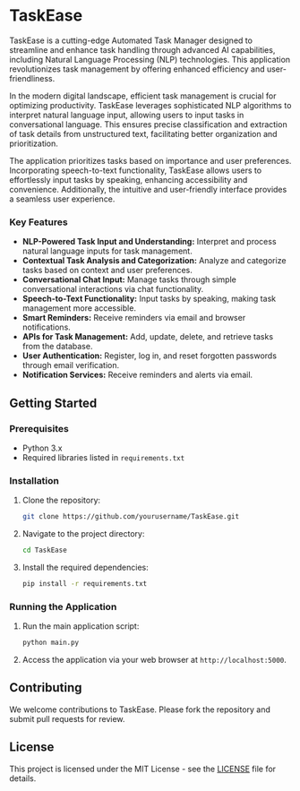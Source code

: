 # TaskEase

TaskEase is a cutting-edge Automated Task Manager designed to streamline and enhance task handling through advanced AI capabilities, including Natural Language Processing (NLP) technologies. This application revolutionizes task management by offering enhanced efficiency and user-friendliness.

In the modern digital landscape, efficient task management is crucial for optimizing productivity. TaskEase leverages sophisticated NLP algorithms to interpret natural language input, allowing users to input tasks in conversational language. This ensures precise classification and extraction of task details from unstructured text, facilitating better organization and prioritization.

The application prioritizes tasks based on importance and user preferences. Incorporating speech-to-text functionality, TaskEase allows users to effortlessly input tasks by speaking, enhancing accessibility and convenience. Additionally, the intuitive and user-friendly interface provides a seamless user experience.

### Key Features

- **NLP-Powered Task Input and Understanding:** Interpret and process natural language inputs for task management.
- **Contextual Task Analysis and Categorization:** Analyze and categorize tasks based on context and user preferences.
- **Conversational Chat Input:** Manage tasks through simple conversational interactions via chat functionality.
- **Speech-to-Text Functionality:** Input tasks by speaking, making task management more accessible.
- **Smart Reminders:** Receive reminders via email and browser notifications.
- **APIs for Task Management:** Add, update, delete, and retrieve tasks from the database.
- **User Authentication:** Register, log in, and reset forgotten passwords through email verification.
- **Notification Services:** Receive reminders and alerts via email.

## Getting Started

### Prerequisites

- Python 3.x
- Required libraries listed in `requirements.txt`

### Installation

1. Clone the repository:
    ```sh
    git clone https://github.com/yourusername/TaskEase.git
    ```
2. Navigate to the project directory:
    ```sh
    cd TaskEase
    ```
3. Install the required dependencies:
    ```sh
    pip install -r requirements.txt
    ```

### Running the Application

1. Run the main application script:
    ```sh
    python main.py
    ```

2. Access the application via your web browser at `http://localhost:5000`.

## Contributing

We welcome contributions to TaskEase. Please fork the repository and submit pull requests for review.

## License

This project is licensed under the MIT License - see the [LICENSE](LICENSE) file for details.
